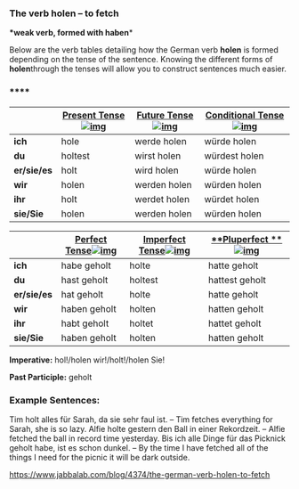 ### The verb holen – to fetch

**\*weak verb, formed with haben***

Below are the verb tables detailing how the German verb **holen** is formed depending on the tense of the sentence. Knowing the different forms of **holen**through the tenses will allow you to construct sentences much easier.

### ****

|               | [**Present Tense**![img](https://www.jabbalab.com/images/qm.jpg)](http://www.jabbalab.com/blog/880/how-german-verbs-work-in-the-present-tense-part-1) | [**Future Tense**![img](https://www.jabbalab.com/images/qm.jpg)](http://www.jabbalab.com/blog/1126/german-future-tense-and-how-to-use-it) | [**Conditional Tense**![img](https://www.jabbalab.com/images/qm.jpg)](http://www.jabbalab.com/blog/1160/german-conditional-tense-what-it-is-and-how-to-use-it) |
| ------------- | ---------------------------------------- | ---------------------------------------- | ---------------------------------------- |
| **ich**       | hole                                     | werde holen                              | würde holen                              |
| **du**        | holtest                                  | wirst holen                              | würdest holen                            |
| **er/sie/es** | holt                                     | wird holen                               | würde holen                              |
| **wir**       | holen                                    | werden holen                             | würden holen                             |
| **ihr**       | holt                                     | werdet holen                             | würdet holen                             |
| **sie/Sie**   | holen                                    | werden holen                             | würden holen                             |

 

|               | [Perfect Tense![img](https://www.jabbalab.com/images/qm.jpg)](http://www.jabbalab.com/blog/1011/past-tense-german-how-to-talk-about-the-past-in-german) | [**Imperfect Tense**![img](https://www.jabbalab.com/images/qm.jpg)](http://www.jabbalab.com/blog/1028/past-tense-german-the-imperfect-tense) | [**Pluperfect **![img](https://www.jabbalab.com/images/qm.jpg)](http://www.jabbalab.com/blog/1207/german-past-tense-%E2%80%93-the-pluperfect-tense) |
| ------------- | ---------------------------------------- | ---------------------------------------- | ---------------------------------------- |
| **ich**       | habe geholt                              | holte                                    | hatte geholt                             |
| **du**        | hast geholt                              | holtest                                  | hattest geholt                           |
| **er/sie/es** | hat geholt                               | holte                                    | hatte geholt                             |
| **wir**       | haben geholt                             | holten                                   | hatten geholt                            |
| **ihr**       | habt geholt                              | holtet                                   | hattet geholt                            |
| **sie/Sie**   | haben geholt                             | holten                                   | hatten geholt                            |

**Imperative:** hol!/holen wir!/holt!/holen Sie!

**Past Participle:** geholt

### Example Sentences:

Tim holt alles für Sarah, da sie sehr faul ist. – Tim fetches everything for Sarah, she is so lazy.
Alfie holte gestern den Ball in einer Rekordzeit. – Alfie fetched the ball in record time yesterday.
Bis ich alle Dinge für das Picknick geholt habe, ist es schon dunkel. – By the time I have fetched all of the things I need for the picnic it will be dark outside.



https://www.jabbalab.com/blog/4374/the-german-verb-holen-to-fetch